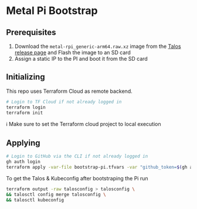 # Metal Pi Bootstrap

## Prerequisites

1. Download the `metal-rpi_generic-arm64.raw.xz` image from the [Talos release page](https://github.com/siderolabs/talos/releases) and Flash the image to an SD card
2. Assign a static IP to the PI and boot it from the SD card

## Initializing

This repo uses Terraform Cloud as remote backend.

```bash
# Login to TF Cloud if not already logged in
terraform login
terraform init
```

ℹ️ Make sure to set the Terraform cloud project to local execution

## Applying

```bash
# Login to GitHub via the CLI if not already logged in
gh auth login
terraform apply -var-file bootstrap-pi.tfvars -var "github_token=$(gh auth token)"
```

To get the Talos & Kubeconfig after bootstraping the Pi run

```bash
terraform output -raw talosconfig > talosconfig \
&& talosctl config merge talosconfig \
&& talosctl kubeconfig
```
